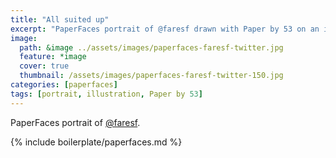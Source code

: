 ```yaml
---
title: "All suited up"
excerpt: "PaperFaces portrait of @faresf drawn with Paper by 53 on an iPad."
image: 
  path: &image ../assets/images/paperfaces-faresf-twitter.jpg 
  feature: *image
  cover: true
  thumbnail: /assets/images/paperfaces-faresf-twitter-150.jpg
categories: [paperfaces]
tags: [portrait, illustration, Paper by 53]
---
```


PaperFaces portrait of [@faresf](https://twitter.com/faresf).

{% include boilerplate/paperfaces.md %}
